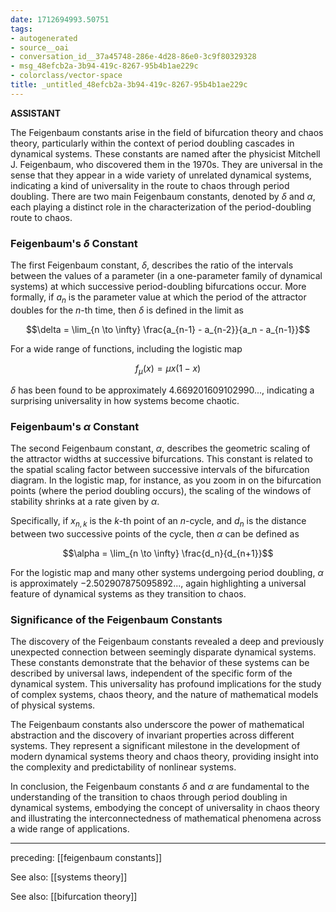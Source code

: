 ```yaml
---
date: 1712694993.50751
tags:
- autogenerated
- source__oai
- conversation_id__37a45748-286e-4d28-86e0-3c9f80329328
- msg_48efcb2a-3b94-419c-8267-95b4b1ae229c
- colorclass/vector-space
title: _untitled_48efcb2a-3b94-419c-8267-95b4b1ae229c
---
```


**ASSISTANT**

The Feigenbaum constants arise in the field of bifurcation theory and chaos theory, particularly within the context of period doubling cascades in dynamical systems. These constants are named after the physicist Mitchell J. Feigenbaum, who discovered them in the 1970s. They are universal in the sense that they appear in a wide variety of unrelated dynamical systems, indicating a kind of universality in the route to chaos through period doubling. There are two main Feigenbaum constants, denoted by $\delta$ and $\alpha$, each playing a distinct role in the characterization of the period-doubling route to chaos.

### Feigenbaum's $\delta$ Constant

The first Feigenbaum constant, $\delta$, describes the ratio of the intervals between the values of a parameter (in a one-parameter family of dynamical systems) at which successive period-doubling bifurcations occur. More formally, if $a_n$ is the parameter value at which the period of the attractor doubles for the $n$-th time, then $\delta$ is defined in the limit as

$$\delta = \lim_{n \to \infty} \frac{a_{n-1} - a_{n-2}}{a_n - a_{n-1}}$$

For a wide range of functions, including the logistic map

$$f_{\mu}(x) = \mu x(1-x)$$

$\delta$ has been found to be approximately $4.669201609102990...$, indicating a surprising universality in how systems become chaotic.

### Feigenbaum's $\alpha$ Constant

The second Feigenbaum constant, $\alpha$, describes the geometric scaling of the attractor widths at successive bifurcations. This constant is related to the spatial scaling factor between successive intervals of the bifurcation diagram. In the logistic map, for instance, as you zoom in on the bifurcation points (where the period doubling occurs), the scaling of the windows of stability shrinks at a rate given by $\alpha$.

Specifically, if $x_{n,k}$ is the $k$-th point of an $n$-cycle, and $d_n$ is the distance between two successive points of the cycle, then $\alpha$ can be defined as

$$\alpha = \lim_{n \to \infty} \frac{d_n}{d_{n+1}}$$

For the logistic map and many other systems undergoing period doubling, $\alpha$ is approximately $-2.502907875095892...$, again highlighting a universal feature of dynamical systems as they transition to chaos.

### Significance of the Feigenbaum Constants

The discovery of the Feigenbaum constants revealed a deep and previously unexpected connection between seemingly disparate dynamical systems. These constants demonstrate that the behavior of these systems can be described by universal laws, independent of the specific form of the dynamical system. This universality has profound implications for the study of complex systems, chaos theory, and the nature of mathematical models of physical systems.

The Feigenbaum constants also underscore the power of mathematical abstraction and the discovery of invariant properties across different systems. They represent a significant milestone in the development of modern dynamical systems theory and chaos theory, providing insight into the complexity and predictability of nonlinear systems.

In conclusion, the Feigenbaum constants $\delta$ and $\alpha$ are fundamental to the understanding of the transition to chaos through period doubling in dynamical systems, embodying the concept of universality in chaos theory and illustrating the interconnectedness of mathematical phenomena across a wide range of applications.


---

preceding: [[feigenbaum constants]]

See also: [[systems theory]]


See also: [[bifurcation theory]]